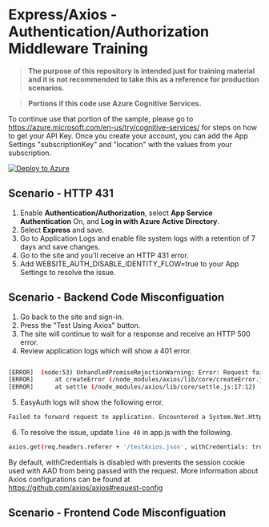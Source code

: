 # Express/Axios - Authentication/Authorization Middleware Training

>**The purpose of this repository is intended just for training material and it is not recommended to take this as a reference for production scenarios.**

>**Portions if this code use Azure Cognitive Services.**  

To continue use that portion of the sample, please go to https://azure.microsoft.com/en-us/try/cognitive-services/ for steps on how to get your API Key.  Once you create your account, you can add the App Settings  "subscriptionKey" and "location" with the values from your subscription.

[![Deploy to Azure](https://aka.ms/deploytoazurebutton)](https://portal.azure.com/#create/Microsoft.Template/uri/https%3A%2F%2Fraw.githubusercontent.com%2Fazureossd%2Fappsreadynext-axios-easyauth%2Fmaster%2Ftemplate.json)

## Scenario - HTTP 431

1. Enable **Authentication/Authorization**, select **App Service Authentication** On, and **Log in with Azure Active Directory**.
2. Select **Express** and save.
3. Go to Application Logs and enable file system logs with a retention of 7 days and save changes.
3. Go to the site and you'll receive an HTTP 431 error.
4. Add WEBSITE_AUTH_DISABLE_IDENTITY_FLOW=true to your App Settings to resolve the issue.

## Scenario - Backend Code Misconfiguation
1. Go back to the site and sign-in.
2. Press the "Test Using Axios" button.
3. The site will continue to wait for a response and receive an HTTP 500 error.
4. Review application logs which will show a 401 error.

```bash

[ERROR]  (node:53) UnhandledPromiseRejectionWarning: Error: Request failed with status code 401
[ERROR]      at createError (/node_modules/axios/lib/core/createError.js:16:15)
[ERROR]      at settle (/node_modules/axios/lib/core/settle.js:17:12)

```
5. EasyAuth logs will show the following error.

```bash
Failed to forward request to application. Encountered a System.Net.Http.HttpRequestException exception after 120404.003ms with message: An error occurred while sending the request.. Check application logs to verify the application is properly handling HTTP traffic.
```
6. To resolve the issue, update `line 40` in app.js with the following.
```bash
axios.get(req.headers.referer + '/testAxios.json', withCredentials: true)
```
By default, withCredentials is disabled with prevents the session cookie used with AAD from being passed with the request.  More information about Axios configurations can be found at https://github.com/axios/axios#request-config

## Scenario - Frontend Code Misconfiguation

